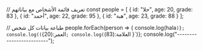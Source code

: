 // تعريف قائمة الأشخاص مع بياناتهم
const people = [
    { id: "حلا", age: 20, grade: 83 },
    { id: "أحمد", age: 22, grade: 95 },
    { id: "هبة", age: 23, grade: 88 }
];

// طباعة بيانات كل شخص
people.forEach(person => {
    console.log(hala`)};
    console.log(`العمر:(20}`);
    console.log(`العلامة:(83) }`)};
    console.log("-------------------------");
